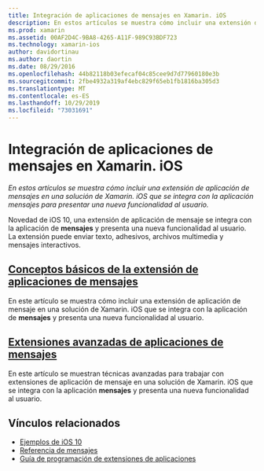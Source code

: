 ```yaml
---
title: Integración de aplicaciones de mensajes en Xamarin. iOS
description: En estos artículos se muestra cómo incluir una extensión de aplicación de mensajes en una solución de Xamarin. iOS que se integra con la aplicación mensajes para presentar una nueva funcionalidad al usuario.
ms.prod: xamarin
ms.assetid: 00AF2D4C-9BA8-4265-A11F-989C93BDF723
ms.technology: xamarin-ios
author: davidortinau
ms.author: daortin
ms.date: 08/29/2016
ms.openlocfilehash: 44b82118b03efecaf04c85cee9d7d77960180e3b
ms.sourcegitcommit: 2fbe4932a319af4ebc829f65eb1fb1816ba305d3
ms.translationtype: MT
ms.contentlocale: es-ES
ms.lasthandoff: 10/29/2019
ms.locfileid: "73031691"
---
```

# <a name="message-app-integration-in-xamarinios"></a>Integración de aplicaciones de mensajes en Xamarin. iOS

_En estos artículos se muestra cómo incluir una extensión de aplicación de mensajes en una solución de Xamarin. iOS que se integra con la aplicación mensajes para presentar una nueva funcionalidad al usuario._

Novedad de iOS 10, una extensión de aplicación de mensaje se integra con la aplicación de **mensajes** y presenta una nueva funcionalidad al usuario. La extensión puede enviar texto, adhesivos, archivos multimedia y mensajes interactivos.

## <a name="message-app-extension-basicsiosplatformmessage-app-integrationintro-to-message-app-extensionsmd"></a>[Conceptos básicos de la extensión de aplicaciones de mensajes](~/ios/platform/message-app-integration/intro-to-message-app-extensions.md)

En este artículo se muestra cómo incluir una extensión de aplicación de mensaje en una solución de Xamarin. iOS que se integra con la aplicación de **mensajes** y presenta una nueva funcionalidad al usuario.

## <a name="advanced-message-app-extensionsiosplatformmessage-app-integrationintro-to-message-app-extensionsmd"></a>[Extensiones avanzadas de aplicaciones de mensajes](~/ios/platform/message-app-integration/intro-to-message-app-extensions.md)

En este artículo se muestran técnicas avanzadas para trabajar con extensiones de aplicación de mensaje en una solución de Xamarin. iOS que se integra con la aplicación **mensajes** y presenta una nueva funcionalidad al usuario.

## <a name="related-links"></a>Vínculos relacionados

- [Ejemplos de iOS 10](https://docs.microsoft.com/samples/browse/?products=xamarin&term=Xamarin.iOS+iOS10)
- [Referencia de mensajes](https://developer.apple.com/reference/messages)
- [Guía de programación de extensiones de aplicaciones](https://developer.apple.com/library/prerelease/content/documentation/General/Conceptual/ExtensibilityPG/index.html#//apple_ref/doc/uid/TP40014214)
